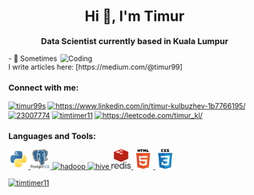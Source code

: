 <h1 align="center">Hi 👋, I'm Timur</h1>
<h3 align="center">Data Scientist currently based in Kuala Lumpur</h3>
<img align="right" alt="Coding" width="400" src="https://media.tenor.com/xeL7IV370YcAAAAC/are-ya.gif">
- 📝 Sometimes I write articles here: [https://medium.com/@timur99]


<h3 align="left">Connect with me:</h3>
<p align="left">
<a href="https://twitter.com/timur99s" target="blank"><img align="center" src="https://raw.githubusercontent.com/rahuldkjain/github-profile-readme-generator/master/src/images/icons/Social/twitter.svg" alt="timur99s" height="30" width="40" /></a>
<a href="https://linkedin.com/in/https://www.linkedin.com/in/timur-kulbuzhev-1b7766195/" target="blank"><img align="center" src="https://raw.githubusercontent.com/rahuldkjain/github-profile-readme-generator/master/src/images/icons/Social/linked-in-alt.svg" alt="https://www.linkedin.com/in/timur-kulbuzhev-1b7766195/" height="30" width="40" /></a>
<a href="https://stackoverflow.com/users/23007774" target="blank"><img align="center" src="https://raw.githubusercontent.com/rahuldkjain/github-profile-readme-generator/master/src/images/icons/Social/stack-overflow.svg" alt="23007774" height="30" width="40" /></a>
<a href="https://kaggle.com/timtimer11" target="blank"><img align="center" src="https://raw.githubusercontent.com/rahuldkjain/github-profile-readme-generator/master/src/images/icons/Social/kaggle.svg" alt="timtimer11" height="30" width="40" /></a>
<a href="https://www.leetcode.com/https://leetcode.com/timur_kl/" target="blank"><img align="center" src="https://raw.githubusercontent.com/rahuldkjain/github-profile-readme-generator/master/src/images/icons/Social/leet-code.svg" alt="https://leetcode.com/timur_kl/" height="30" width="40" /></a>
</p>

<h3 align="left">Languages and Tools:</h3>
<p align="left"> <a href="https://www.python.org" target="_blank" rel="noreferrer"> <img src="https://raw.githubusercontent.com/devicons/devicon/master/icons/python/python-original.svg" alt="python" width="40" height="40"/> </a> <a href="https://www.postgresql.org" target="_blank" rel="noreferrer"> <img src="https://raw.githubusercontent.com/devicons/devicon/master/icons/postgresql/postgresql-original-wordmark.svg" alt="postgresql" width="40" height="40"/> </a> <a href="https://hadoop.apache.org/" target="_blank" rel="noreferrer"> <img src="https://www.vectorlogo.zone/logos/apache_hadoop/apache_hadoop-icon.svg" alt="hadoop" width="40" height="40"/> </a> <a href="https://hive.apache.org/" target="_blank" rel="noreferrer"> <img src="https://www.vectorlogo.zone/logos/apache_hive/apache_hive-icon.svg" alt="hive" width="40" height="40"/> </a>  <a href="https://redis.io" target="_blank" rel="noreferrer"> <img src="https://raw.githubusercontent.com/devicons/devicon/master/icons/redis/redis-original-wordmark.svg" alt="redis" width="40" height="40"/> </a> <a href="https://www.w3.org/html/" target="_blank" rel="noreferrer"> <img src="https://raw.githubusercontent.com/devicons/devicon/master/icons/html5/html5-original-wordmark.svg" alt="html5" width="40" height="40"/> </a> <a href="https://www.w3schools.com/css/" target="_blank" rel="noreferrer"> <img src="https://raw.githubusercontent.com/devicons/devicon/master/icons/css3/css3-original-wordmark.svg" alt="css3" width="40" height="40"/> </p>

<p><img align="center" src="https://github-readme-stats.vercel.app/api/top-langs?username=timtimer11&show_icons=true&locale=en&layout=compact" alt="timtimer11" /></p>


